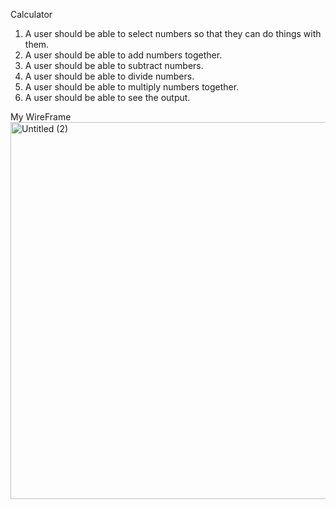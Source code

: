 Calculator

1. A user should be able to select numbers so that they can do things with them.
2. A user should be able to add numbers together.
3. A user should be able to subtract numbers.
4. A user should be able to divide numbers.
5. A user should be able to multiply numbers together.
6. A user should be able to see the output.

My WireFrame
<img width="603" alt="Untitled (2)" src="https://user-images.githubusercontent.com/117141950/215811953-f299428c-1b50-462e-a094-e0b732fe20c3.png">
